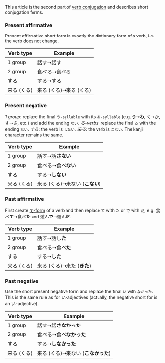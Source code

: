 This article is the second part of [verb conjugation](162) and describes short conjugation forms.
### Present affirmative
Present affirmative short form is exactly the dictionary form of a verb, i.e. the verb does not change.

|Verb type|Example|
|-|-|
|1 group|話す➝話す|
|2 group|食べる➝食べる|
|する|する➝する|
|来る (くる)|来る (くる)➝来る (くる)|

### Present negative
*1 group*: replace the final `う-syllable` with its `あ-syllable` (e.g. **う➝わ**, く➝か, す➝さ, etc.) and add the ending `ない`.
*る-verbs*: replace the final `る` with the ending `ない`.
*する*: the verb is `しない`.
*来る*: the verb is `こない`. The kanji character remains the same.

|Verb type|Example|
|-|-|
|1 group|話す➝話**さない**|
|2 group|食べる➝食べ**ない**|
|する|する➝**しない**|
|来る (くる)|来る (くる)➝来ない (**こない**)|

### Past affirmative
First create [て-form](52) of a verb and then replace `て` with `た` or `で` with `だ`, e.g. 食べ**て**➝食べ**た** and 遊ん**で**➝遊ん**だ**.

|Verb type|Example|
|-|-|
|1 group|話す➝話し**た**|
|2 group|食べる➝食べ**た**|
|する|する➝**した**|
|来る (くる)|来る (くる)➝来た (**きた**)|

### Past negative
Use the short present negative form and replace the final `い` with `なかった`. This is the same rule as for い-adjectives (actually, the negative short for is an い-adjective).

|Verb type|Example|
|-|-|
|1 group|話す➝話**さなかった**|
|2 group|食べる➝食べ**なかった**|
|する|する➝**しなかった**|
|来る (くる)|来る (くる)➝来ない (**こなかった**)|